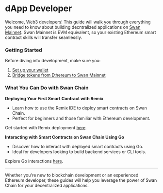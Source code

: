 # dApp Developer

Welcome, Web3 developers! This guide will walk you through everything you need to know about building decntralized applications on [Swan Mainnet](network-reference/readme/). Swan Mainnet is EVM equivalent, so your existing Ethereum smart contract skills will transfer seamlessly.

### Getting Started

Before diving into development, make sure you:

1. [Set up your wallet](https://docs.swanchain.io/network-reference/readme/set-up-your-wallet)
2. [Bridge tokens from Ethereum to Swan Mainnet](https://docs.swanchain.io/network-reference/readme/bridge-token)

### What You Can Do with Swan Chain

**Deploying Your First Smart Contract with Remix**

* Learn how to use the Remix IDE to deploy smart contracts on Swan Chain.
* Perfect for beginners and those familiar with Ethereum development.

Get started with Remix deployment [here](bulders/dapp-developer/deploying-your-first-smart-contract-with-remix.md).

**Interacting with Smart Contracts on Swan Chain Using Go**

* Discover how to interact with deployed smart contracts using Go.
* Ideal for developers looking to build backend services or CLI tools.

Explore Go interactions [here](bulders/dapp-developer/interacting-with-smart-contract-on-swan-chain-using-go.md).

***

Whether you're new to blockchain development or an experienced Ethereum developer, these guides will help you leverage the power of Swan Chain for your decentralized applications.
